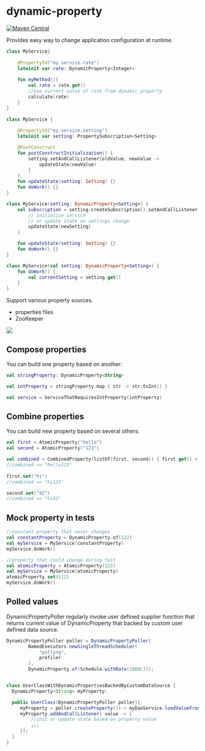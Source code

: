 # dynamic-property
[![Maven Central](https://img.shields.io/maven-central/v/ru.fix/dynamic-property-api.svg)](http://search.maven.org/#search%7Cga%7C1%7Cg%3A%22ru.fix%22)

Provides easy way to change application configuration at runtime.

```kotlin
class MyService{
    
    @PropertyId("my.service.rate")
    lateinit var rate: DynamicProperty<Integer>
    
    fun myMethod(){
        val rate = rate.get()
        //use current value of rate from dynamic property
        calculate(rate)
    }
}
```

```kotlin
class MyService {
    
    @PropertyId("my.service.setting")
    lateinit var setting: PropertySubscription<Setting>

    @PostConstruct
    fun postConstructInitialization() {
        setting.setAndCallListener{oldValue, newValue ->
            updateState(newValue)
        }       
    }
    fun updateState(setting: Setting) {}
    fun doWork() {}
}
```


```kotlin
class MyService(setting: DynamicProperty<Setting>) {
    val subscription = setting.createSubscription().setAndCallListener { oldSetting, newSetting ->
        // initialize service
        // or update state on settings change
        updateState(newSetting)
    }

    fun updateState(setting: Setting) {}
    fun doWork() {}
}
```

```kotlin
class MyService(val setting: DynamicProperty<Setting>) {
    fun doWork() {
        val currentSetting = setting.get()
    }
}
```

Support various property sources.
 * properties files
 * ZooKeeper

![](docs/dynamic-properties.png?raw=true)

## Compose properties
You can build one property based on another:
```kotlin
val stringProperty: DynamicProperty<String>

val intProperty = stringProperty.map { str -> str.toInt() }

val service = ServiceThatRequiresIntProperty(intProperty)
```

## Combine properties
You can build new property based on several others:
```kotlin
val first = AtomicProperty("hello")
val second = AtomicProperty("123")

val combined = CombinedProperty(listOf(first, second)) { first.get() + second.get() }
//combined == "hello123"
        
first.set("hi")
//combined == "hi123"

second.set("42")
//combined == "hi42"
```


## Mock property in tests
```kotlin
//constant property that never changes
val constantProperty = DynamicProperty.of(122)
val myService = MyService(constantProperty)
myService.doWork()

//property that could change during test
val atomicProperty = AtomicProperty(122)
val myService = MyService(atomicProperty)
atomicProperty.set(512)
myService.doWork()
```

## Polled values
DynamicPropertyPoller regularly invoke user defined supplier function that returns current value of DynamicProperty
that backed by custom user defined data source.
```java
DynamicPropertyPoller poller = DynamicPropertyPoller(
        NamedExecutors.newSingleThreadScheduler(
            "polling",
            profiler
        ),
        DynamicProperty.of(Schedule.withRate(1000L)));


class UserClassWithDynamicPropertiesBackedByCustomDataSource {
  DynamicProperty<String> myProperty;

  public UserClass(DynamicPropertyPoller poller){
     myProperty = poller.createProperty(()-> myDaoService.loadValueFromDatabase(...));
     myProperty.addAndCallListener( value -> {
         //init or update state based on property value
         ...
     });
  }
}
```
